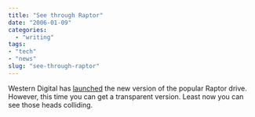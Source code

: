 ```yaml
---
title: "See through Raptor"
date: "2006-01-09"
categories: 
  - "writing"
tags:
- "tech"
- "news"
slug: "see-through-raptor"
---
```


Western Digital has [launched](https://news.zdnet.co.uk/hardware/storage/0,39020366,39246198,00.htm) the new version of the popular Raptor drive. However, this time you can get a transparent version. Least now you can see those heads colliding.
